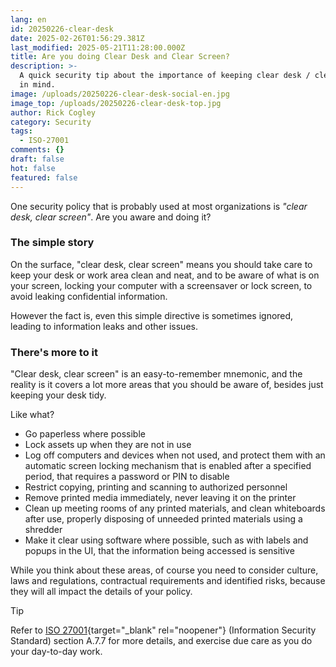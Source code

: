 ```yaml
---
lang: en
id: 20250226-clear-desk
date: 2025-02-26T01:56:29.381Z
last_modified: 2025-05-21T11:28:00.000Z
title: Are you doing Clear Desk and Clear Screen?
description: >-
  A quick security tip about the importance of keeping clear desk / clear screen
  in mind. 
image: /uploads/20250226-clear-desk-social-en.jpg
image_top: /uploads/20250226-clear-desk-top.jpg
author: Rick Cogley
category: Security
tags:
  - ISO-27001
comments: {}
draft: false
hot: false
featured: false
---
```

One security policy that is probably used at most organizations is *"clear desk, clear screen"*. Are you aware and doing it? 

<!--more-->

### The simple story
On the surface, "clear desk, clear screen" means you should take care to keep your desk or work area clean and neat, and to be aware of what is on your screen, locking your computer with a screensaver or lock screen, to avoid leaking confidential information. 

However the fact is, even this simple directive is sometimes ignored, leading to information leaks and other issues. 

### There's more to it

"Clear desk, clear screen" is an easy-to-remember mnemonic, and the reality is it covers a lot more areas that you should be aware of, besides just keeping your desk tidy. 

Like what? 

* Go paperless where possible
* Lock assets up when they are not in use
* Log off computers and devices when not used, and protect them with an automatic screen locking mechanism that is enabled after a specified period, that requires a password or PIN to disable
* Restrict copying, printing and scanning to authorized personnel
* Remove printed media immediately, never leaving it on the printer
* Clean up meeting rooms of any printed materials, and clean whiteboards after use, properly disposing of unneeded printed materials using a shredder
* Make it clear using software where possible, such as with labels and popups in the UI, that the information being accessed is sensitive

While you think about these areas, of course you need to consider culture, laws and regulations, contractual requirements and identified risks, because they will all impact the details of your policy. 

> [!tip]
>
> Refer to [ISO 27001](https://www.iso.org/standard/27001){target="_blank" rel="noopener"} (Information Security Standard) section A.7.7 for more details, and exercise due care as you do your day-to-day work.

